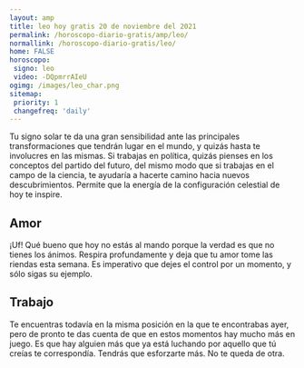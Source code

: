 ```yaml
---
layout: amp
title: leo hoy gratis 20 de noviembre del 2021 
permalink: /horoscopo-diario-gratis/amp/leo/
normallink: /horoscopo-diario-gratis/leo/
home: FALSE
horoscopo:
 signo: leo
 video: -DQpmrrAIeU
ogimg: /images/leo_char.png
sitemap:
 priority: 1
 changefreq: 'daily'
---
```



Tu signo solar te da una gran sensibilidad ante las principales transformaciones que tendrán lugar en el mundo, y quizás hasta te involucres en las mismas. Si trabajas en política, quizás pienses en los conceptos del partido del futuro, del mismo modo que si trabajas en el campo de la ciencia, te ayudaría a hacerte camino hacia nuevos descubrimientos. Permite que la energía de la configuración celestial de hoy te inspire.

## Amor

¡Uf! Qué bueno que hoy no estás al mando porque la verdad es que no tienes los ánimos. Respira profundamente y deja que tu amor tome las riendas esta semana. Es imperativo que dejes el control por un momento, y sólo sigas su ejemplo.

## Trabajo

Te encuentras todavía en la misma posición en la que te encontrabas ayer, pero de pronto te das cuenta de que en estos momentos hay mucho más en juego. Es que hay alguien más que ya está luchando por aquello que tú creías te correspondía. Tendrás que esforzarte más. No te queda de otra.